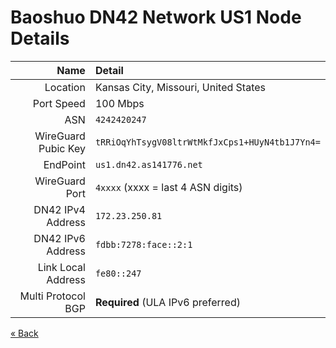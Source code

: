 # Baoshuo DN42 Network US1 Node Details

|                Name | Detail
| ------------------: | :---------------------------------------------
|            Location | Kansas City, Missouri, United States
|          Port Speed | 100 Mbps
|                 ASN | `4242420247`
| WireGuard Pubic Key | `tRRiOqYhTsygV08ltrWtMkfJxCps1+HUyN4tb1J7Yn4=`
|            EndPoint | `us1.dn42.as141776.net`
|      WireGuard Port | `4xxxx` (xxxx = last 4 ASN digits)
|   DN42 IPv4 Address | `172.23.250.81`
|   DN42 IPv6 Address | `fdbb:7278:face::2:1`
|  Link Local Address | `fe80::247`
|  Multi Protocol BGP | **Required** (ULA IPv6 preferred)

[« Back](/)
